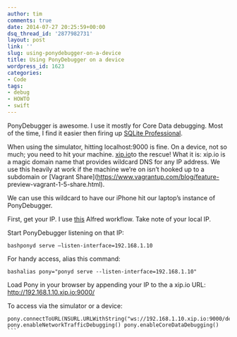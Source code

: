 ```yaml
---
author: tim
comments: true
date: 2014-07-27 20:25:59+00:00
dsq_thread_id: '2877982731'
layout: post
link: ''
slug: using-ponydebugger-on-a-device
title: Using PonyDebugger on a device
wordpress_id: 1623
categories:
- Code
tags:
- debug
- HOWTO
- swift
---
```


PonyDebugger is awesome. I use it mostly for Core Data debugging. Most of the
time, I find it easier then firing up [SQLite
Professional](https://itunes.apple.com/us/app/sqlite-professional-sql-coredata/id586001240?mt=12&at=11laRZ&ct=pro).

When using the simulator, hitting localhost:9000 is fine. On a device, not so
much; you need to hit your machine. [xip.io](http://xip.io/)to the rescue!
What it is: xip.io is a magic domain name that provides wildcard DNS for any
IP address. We use this heavily at work if the machine we’re on isn’t hooked
up to a subdomain or [Vagrant Share](https://www.vagrantup.com/blog/feature-
preview-vagrant-1-5-share.html).

We can use this wildcard to have our iPhone hit our laptop’s instance of
PonyDebugger.

First, get your IP. I use
[this](https://www.dropbox.com/s/mngjeqwe64z5zkl/MyIP.alfredworkflow) Alfred
workflow. Take note of your local IP.

Start PonyDebugger listening on that IP:

```bashponyd serve —listen-interface=192.168.1.10 ```

For handy access, alias this command:

```bashalias pony="ponyd serve --listen-interface=192.168.1.10" ```

Load Pony in your browser by appending your IP to the a xip.io URL:
<http://192.168.1.10.xip.io:9000/>

To access via the simulator or a device:

```swiftlet pony = PDDebugger.defaultInstance()
pony.connectToURL(NSURL.URLWithString("ws://192.168.1.10.xip.io:9000/device"))
pony.enableNetworkTrafficDebugging() pony.enableCoreDataDebugging() ``` 
